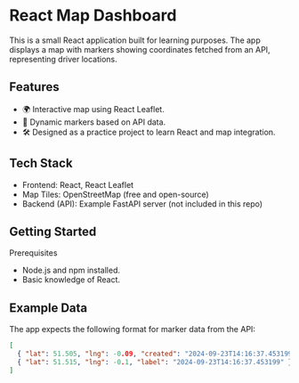 # React Map Dashboard

This is a small React application built for learning purposes. The app displays a map with markers showing coordinates fetched from an API, representing driver locations.

## Features

- 🌍 Interactive map using React Leaflet.
- 📍 Dynamic markers based on API data.
- 🛠 Designed as a practice project to learn React and map integration.


## Tech Stack

- Frontend: React, React Leaflet
- Map Tiles: OpenStreetMap (free and open-source)
- Backend (API): Example FastAPI server (not included in this repo)

## Getting Started

Prerequisites
- Node.js and npm installed.
- Basic knowledge of React.

## Example Data

The app expects the following format for marker data from the API:

```json
[
  { "lat": 51.505, "lng": -0.09, "created": "2024-09-23T14:16:37.453199" },
  { "lat": 51.515, "lng": -0.1, "label": "2024-09-23T14:16:37.453199" }
]
```

